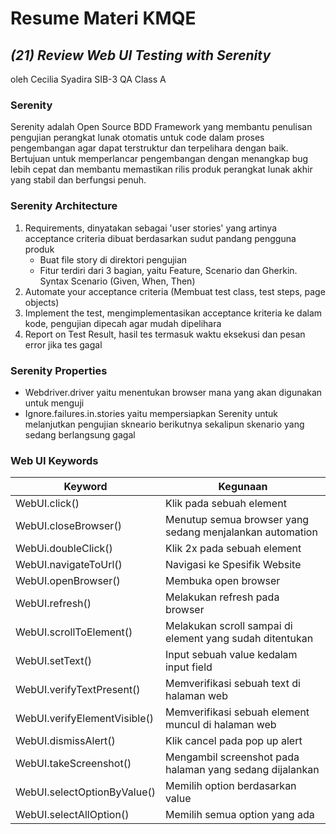 # Resume Materi KMQE
## _(21) Review Web UI Testing with Serenity_
oleh Cecilia Syadira SIB-3 QA Class A

### Serenity
Serenity adalah Open Source BDD Framework yang membantu penulisan pengujian perangkat lunak otomatis untuk code dalam proses pengembangan agar dapat terstruktur dan terpelihara dengan baik. Bertujuan untuk memperlancar pengembangan dengan menangkap bug lebih cepat dan membantu memastikan rilis produk perangkat lunak akhir yang stabil dan berfungsi penuh.

### Serenity Architecture
1. Requirements, dinyatakan sebagai 'user stories' yang artinya acceptance criteria dibuat berdasarkan sudut pandang pengguna produk
    * Buat file story di direktori pengujian
    * Fitur terdiri dari 3 bagian, yaitu Feature, Scenario dan Gherkin. Syntax Scenario (Given, When, Then)
2. Automate your acceptance criteria (Membuat test class, test steps, page objects)
3. Implement the test, mengimplementasikan acceptance kriteria ke dalam kode, pengujian dipecah agar mudah dipelihara
4. Report on Test Result, hasil tes termasuk waktu eksekusi dan pesan error jika tes gagal

### Serenity Properties
* Webdriver.driver yaitu menentukan browser mana yang akan digunakan untuk menguji
* Ignore.failures.in.stories yaitu mempersiapkan Serenity untuk melanjutkan pengujian skneario berikutnya sekalipun skenario yang sedang berlangsung gagal

### Web UI Keywords
| Keyword | Kegunaan |
| ------ | ------ |
| WebUI.click() | Klik pada sebuah element |
| WebUI.closeBrowser() | Menutup semua browser yang sedang menjalankan automation |
| WebUi.doubleClick() | Klik 2x pada sebuah element |
| WebUI.navigateToUrl() | Navigasi ke Spesifik Website |
| WebUI.openBrowser() | Membuka open browser |
| WebUI.refresh() | Melakukan refresh pada browser |
| WebUI.scrollToElement() | Melakukan scroll sampai di element yang sudah ditentukan |
| WebUI.setText() | Input sebuah value kedalam input field |
| WebUI.verifyTextPresent() | Memverifikasi sebuah text di halaman web |
| WebUI.verifyElementVisible() | Memverifikasi sebuah element muncul di halaman web |
| WebUI.dismissAlert() | Klik cancel pada pop up alert |
| WebUI.takeScreenshot() | Mengambil screenshot pada halaman yang sedang dijalankan |
| WebUI.selectOptionByValue() | Memilih option berdasarkan value |
| WebUI.selectAllOption() | Memilih semua option yang ada |
